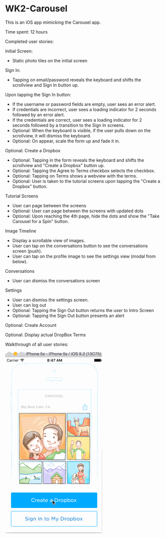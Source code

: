 # WK2-Carousel

This is an iOS app mimicking the Carousel app.

Time spent: 12 hours

Completed user stories:

Initial Screen:
- Static photo tiles on the initial screen

Sign In:
- Tapping on email/password reveals the keyboard and shifts the scrollview and Sign In button up.

Upon tapping the Sign In button:
- If the username or password fields are empty, user sees an error alert.
- If credentials are incorrect, user sees a loading indicator for 2 seconds followed by an error alert.
- If the credentials are correct, user sees a loading indicator for 2 seconds followed by a transition to the Sign In screens.
- Optional: When the keyboard is visible, if the user pulls down on the scrollview, it will dismiss the keyboard.
- Optional: On appear, scale the form up and fade it in.

Optional: Create a Dropbox
- Optional: Tapping in the form reveals the keyboard and shifts the scrollview and "Create a Dropbox" button up.
- Optional: Tapping the Agree to Terms checkbox selects the checkbox.
- Optional: Tapping on Terms shows a webview with the terms.
- Optional: User is taken to the tutorial screens upon tapping the "Create a Dropbox" button.

Tutorial Screens
- User can page between the screens
- Optional: User can page between the screens with updated dots
- Optional: Upon reaching the 4th page, hide the dots and show the "Take Carousel for a Spin" button.

Image Timeline
- Display a scrollable view of images.
- User can tap on the conversations button to see the conversations screen (push).
- User can tap on the profile image to see the settings view (modal from below).

Conversations
- User can dismiss the conversations screen

Settings
- User can dismiss the settings screen.
- User can log out
- Optional: Tapping the Sign Out button returns the user to Intro Screen
- Optional: Tapping the Sign Out button presents an alert

Optional: Create Account

Optional: Display actual DropBox Terms


Walkthrough of all user stories:

![Demo](Demo.gif)
